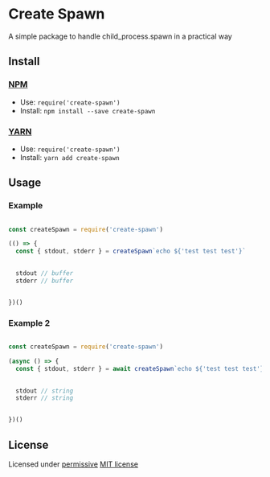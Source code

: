 # Create Spawn
A simple package to handle child_process.spawn in a practical way

## Install

### [NPM](http://npmjs.org/)
- Use: `require('create-spawn')`
- Install: `npm install --save create-spawn`

### [YARN](https://yarnpkg.com/)
- Use: `require('create-spawn')`
- Install: `yarn add create-spawn`

## Usage

### Example

``` javascript

const createSpawn = require('create-spawn')

(() => {
  const { stdout, stderr } = createSpawn`echo ${'test test test'}`
  

  stdout // buffer
  stderr // buffer


})()

```

### Example 2

``` javascript

const createSpawn = require('create-spawn')

(async () => {
  const { stdout, stderr } = await createSpawn`echo ${'test test test'}`
  

  stdout // string
  stderr // string


})()

```


## License

Licensed under [permissive](http://en.wikipedia.org/wiki/Permissive_free_software_licence) [MIT license](http://opensource.org/licenses/MIT)


